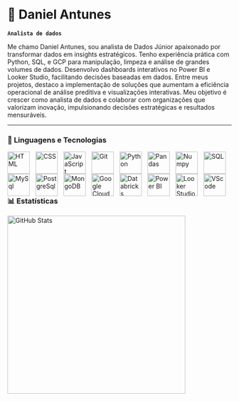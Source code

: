 # 🤘 Daniel Antunes

**`Analista de dados`**

Me chamo Daniel Antunes, sou analista de Dados Júnior apaixonado por transformar dados em insights estratégicos. Tenho experiência prática com Python, SQL, e GCP para manipulação, limpeza e análise de grandes volumes de dados. Desenvolvo dashboards interativos no Power BI e Looker Studio, facilitando decisões baseadas em dados.
Entre meus projetos, destaco a implementação de soluções que aumentam a eficiência operacional de análise preditiva e visualizações interativas.
Meu objetivo é crescer como analista de dados e colaborar com organizações que valorizam inovação, impulsionando decisões estratégicas e resultados mensuráveis.



---

### 🤖 Linguagens e Tecnologias

<img 
    align="left" 
    alt="HTML"
    title="HTML" 
    width="50px" 
    style="padding-right: 10px;" 
    src="https://cdn.jsdelivr.net/gh/devicons/devicon@latest/icons/html5/html5-original.svg" 
/>
<img 
    align="left" 
    alt="CSS" 
    title="CSS"
    width="50px" 
    style="padding-right: 10px;" 
    src="https://cdn.jsdelivr.net/gh/devicons/devicon@latest/icons/css3/css3-original.svg" 
/>
<img 
    align="left" 
    alt="JavaScript" 
    title="JavaScript"
    width="50px" 
    style="padding-right: 10px;" 
    src="https://cdn.jsdelivr.net/gh/devicons/devicon@latest/icons/javascript/javascript-original.svg" 
/>

<img 
    align="left" 
    alt="Git" 
    title="Git"
    width="50px" 
    style="padding-right: 10px;" 
    src="https://cdn.jsdelivr.net/gh/devicons/devicon@latest/icons/git/git-original.svg" 
/>
<img 
    align="left" 
    alt="Python" 
    title="Python"
    width="50px" 
    style="padding-right: 10px;" 
    src="https://cdn.jsdelivr.net/gh/devicons/devicon@latest/icons/python/python-original.svg" 
/>

<img 
    align="left" 
    alt="Pandas" 
    title="Pandas"
    width="50px" 
    style="padding-right: 10px;" 
    src="https://cdn.jsdelivr.net/gh/devicons/devicon@latest/icons/pandas/pandas-original.svg"
/>

<img 
    align="left" 
    alt="Numpy" 
    title="Numpy"
    width="50px" 
    style="padding-right: 10px;" 
    src="https://cdn.jsdelivr.net/gh/devicons/devicon@latest/icons/numpy/numpy-original.svg" 
/>

<img 
    align="left" 
    alt="SQL" 
    title="SQL"
    width="50px" 
    style="padding-right: 10px;" 
    src="https://cdn.jsdelivr.net/gh/devicons/devicon@latest/icons/azuresqldatabase/azuresqldatabase-original.svg"
/>

<img 
    align="left" 
    alt="MySql" 
    title="MySql"
    width="50px" 
    style="padding-right: 10px;" 
    src="https://cdn.jsdelivr.net/gh/devicons/devicon@latest/icons/mysql/mysql-original-wordmark.svg" 
/>

<img 
    align="left" 
    alt="PostgreSql" 
    title="PostgreSql"
    width="50px" 
    style="padding-right: 10px;" 
    src="https://cdn.jsdelivr.net/gh/devicons/devicon@latest/icons/postgresql/postgresql-original-wordmark.svg" 
/>

<img 
    align="left" 
    alt="MongoDB" 
    title="MongoDB"
    width="50px" 
    style="padding-right: 10px;" 
    src="https://cdn.jsdelivr.net/gh/devicons/devicon@latest/icons/mongodb/mongodb-original-wordmark.svg" 
/>

<img 
    align="left" 
    alt="Google Cloud Platform" 
    title="Google Cloud Platform"
    width="50px" 
    style="padding-right: 10px;" 
    src="https://raw.githubusercontent.com/marwin1991/profile-technology-icons/refs/heads/main/icons/gcp.png" 
/>

<img 
    align="left" 
    alt="Databricks" 
    title="Databricks"
    width="50px" 
    style="padding-right: 10px;" 
    src="https://raw.githubusercontent.com/marwin1991/profile-technology-icons/refs/heads/main/icons/databricks.png" 
/>

<img 
    align="left" 
    alt="Power BI" 
    title="Power BI"
    width="50px" 
    style="padding-right: 10px;" 
    src="https://img.icons8.com/?size=100&id=qYfwpsRXEcpc&format=png&color=000000" 
/>

<img 
    align="left" 
    alt="Looker Studio" 
    title="Looker Studio"
    width="50px" 
    style="padding-right: 10px;" 
    src="https://img.icons8.com/?size=100&id=SruJhzn0nnLl&format=png&color=000000" 
/>

<img 
    align="left" 
    alt="VScode" 
    title="VScode"
    width="50px" 
    style="padding-right: 10px;" 
    src="https://cdn.jsdelivr.net/gh/devicons/devicon@latest/icons/vscode/vscode-original-wordmark.svg" 
/>

<br/>
<br/>

### 📊 Estatísticas



<img 
      align="left" 
      alt="GitHub Stats" 
      height="400" 
      src="https://github-readme-stats.vercel.app/api/top-langs/?username=danielantunes-repo&theme=tokyonight&layout=compact&custom_title=Tecnologias&langs_count=7" 
  />

</p>

